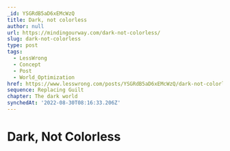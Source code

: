 ```yaml
---
_id: YSGRdB5aD6xEMcWzQ
title: Dark, not colorless
author: null
url: https://mindingourway.com/dark-not-colorless/
slug: dark-not-colorless
type: post
tags:
  - LessWrong
  - Concept
  - Post
  - World_Optimization
href: https://www.lesswrong.com/posts/YSGRdB5aD6xEMcWzQ/dark-not-colorless
sequence: Replacing Guilt
chapter: The dark world
synchedAt: '2022-08-30T08:16:33.206Z'
---
```


# Dark, Not Colorless
